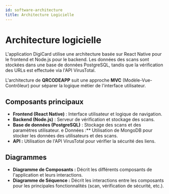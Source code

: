```yaml
---
id: software-architecture
title: Architecture Logicielle
---
```


# Architecture logicielle

L'application DigiCard utilise une architecture basée sur React Native pour le frontend et Node.js pour le backend. Les données des scans sont stockées dans une base de données PostgreSQL, tandis que la vérification des URLs est effectuée via l'API VirusTotal.

L'architecture de **QRCODEAPP** suit une approche **MVC** (Modèle-Vue-Contrôleur) pour séparer la logique métier de l'interface utilisateur.

## Composants principaux

- **Frontend (React Native)** : Interface utilisateur et logique de navigation.
- **Backend (Node.js)** : Serveur de vérification et stockage des scans.
- **Base de données (PostgreSQL)** : Stockage des scans et des paramètres utilisateur.
e Données :** Utilisation de MongoDB pour stocker les données des utilisateurs et des scans.
- **API :** Utilisation de l'API VirusTotal pour vérifier la sécurité des liens.

## Diagrammes

- **Diagramme de Composants :** Décrit les différents composants de l'application et leurs interactions.
- **Diagramme de Séquence :** Décrit les interactions entre les composants pour les principales fonctionnalités (scan, vérification de sécurité, etc.).